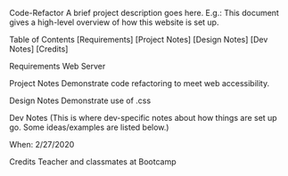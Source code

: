 Code-Refactor
A brief project description goes here. E.g.: This document gives a high-level overview of how this website is set up.

Table of Contents
[Requirements]
[Project Notes]
[Design Notes]
[Dev Notes]
[Credits]

Requirements
Web Server

Project Notes
Demonstrate code refactoring to meet web accessibility. 

Design Notes
Demonstrate use of .css

Dev Notes
(This is where dev-specific notes about how things are set up go. Some ideas/examples are listed below.)

When: 2/27/2020

Credits
Teacher and classmates at Bootcamp